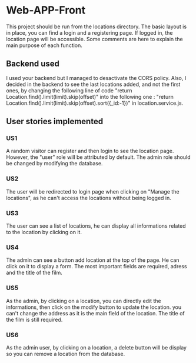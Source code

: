 # Web-APP-Front

This project should be run from the locations directory. 
The basic layout is in place, you can find a login and a registering page.
If logged in, the location page will be accessible. 
Some comments are here to explain the main purpose of each function. 

## Backend used
I used your backend but I managed to desactivate the CORS policy. Also, I decided in the backend to see the last locations added, and not the first ones, by changing the following line of code "return Location.find().limit(limit).skip(offset)" into the following one : "return Location.find().limit(limit).skip(offset).sort({_id:-1})" in location.service.js. 

## User stories implemented

### US1
A random visitor can register and then login to see the location page. However, the "user" role will be attributed by default. The admin role should be changed by modifying the database. 

### US2
The user will be redirected to login page when clicking on "Manage the locations", as he can't access the locations without being logged in.

### US3 
The user can see a list of locations, he can display all informations related to the location by clicking on it. 

### US4
The admin can see a button add location at the top of the page. He can click on it to display a form. The most important fields are required, adress and the title of the film.

### US5
As the admin, by clicking on a location, you can directly edit the informations, then click on the modify button to update the location. you can't change the address as it is the main field of the location. The title of the film is still required. 

### US6 
As the admin user, by clicking on a location, a delete button will be display so you can remove a location from the database. 




